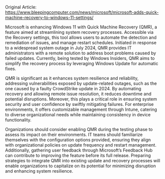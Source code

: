 Original Article: https://www.bleepingcomputer.com/news/microsoft/microsoft-adds-quick-machine-recovery-to-windows-11-settings/

Microsoft is enhancing Windows 11 with Quick Machine Recovery (QMR), a feature aimed at streamlining system recovery processes. Accessible via the Recovery settings, this tool allows users to automate the detection and remediation of issues, and manage restart schedules. Initiated in response to a widespread system outage in July 2024, QMR provides IT administrators with a remote solution to address boot problems caused by failed updates. Currently, being tested by Windows Insiders, QMR aims to simplify the recovery process by leveraging Windows Update for automatic fixes.

QMR is significant as it enhances system resilience and reliability, addressing vulnerabilities exposed by update-related outages, such as the one caused by a faulty CrowdStrike update in 2024. By automating recovery and allowing remote issue resolution, it reduces downtime and potential disruptions. Moreover, this plays a critical role in ensuring system security and user confidence by swiftly mitigating failures. For enterprise environments, it offers customizable management through Intune, catering to diverse organizational needs while maintaining consistency in device functionality.

Organizations should consider enabling QMR during the testing phase to assess its impact on their environments. IT teams should familiarize themselves with the configuration options provided, ensuring they align with organizational policies on update frequency and restart management. Additionally, gathering user feedback through Microsoft’s Feedback Hub can contribute to improving the feature before its full release. Preparing strategies to integrate QMR into existing update and recovery processes will enable organizations to capitalize on its potential for minimizing disruption and enhancing system resilience.